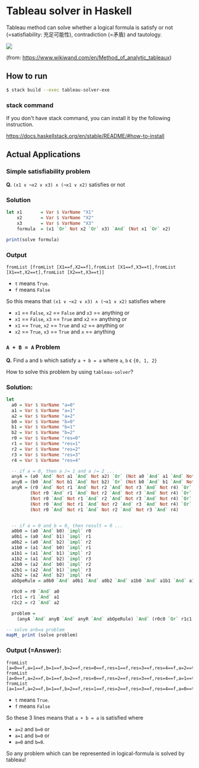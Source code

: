 # Tableau solver in Haskell

Tableau method can solve whether a logical formula is satisfy or not (=satisfiability: 充足可能性), contradiction (=矛盾) and tautology.

<img src="https://upload.wikimedia.org/wikipedia/en/a/ad/Partially_built_tableau.svg" />

(from: https://www.wikiwand.com/en/Method_of_analytic_tableaux)

## How to run

```sh
$ stack build --exec tableau-solver-exe
```

### stack command

If you don't have stack command, you can install it by the following instruction.

https://docs.haskellstack.org/en/stable/README/#how-to-install


## Actual Applications

### Simple satisfiability problem

**Q.** `(x1 ∨ ¬x2 ∨ x3) ∧ (¬x1 ∨ x2)` satisfies or not

### Solution

```hs
let x1       = Var $ VarName "X1"
    x2       = Var $ VarName "X2"
    x3       = Var $ VarName "X3"
    formula  = (x1 `Or` Not x2 `Or` x3) `And` (Not x1 `Or` x2) 
    
print(solve formula)
```

### Output

```
fromList [fromList [X1==f,X2==f],fromList [X1==f,X3==t],fromList [X1==t,X2==t],fromList [X2==t,X3==t]]
```

* `t` means `True`.
* `f` means `False`

So this means that `(x1 ∨ ¬x2 ∨ x3) ∧ (¬x1 ∨ x2)` satisfies where
* `x1` == `False`, `x2` == `False` and `x3` == anything or
* `x1` == `False`, `x3` == `True` and `x2` == anything or
* `x1` == `True`, `x2` == `True` and `x2` == anything or
* `x2` == `True`, `x3` == `True` and `x` == anything


### `A + B = A` Problem

**Q.** Find `a` and `b` which satisfy `a + b = a` where `a`, `b` ϵ `{0, 1, 2}`

How to solve this problem by using `tableau-solver`?
  

### Solution:
```hs
let
  a0 = Var $ VarName "a=0"
  a1 = Var $ VarName "a=1"
  a2 = Var $ VarName "a=2"
  b0 = Var $ VarName "b=0"
  b1 = Var $ VarName "b=1"
  b2 = Var $ VarName "b=2"
  r0 = Var $ VarName "res=0"
  r1 = Var $ VarName "res=1"
  r2 = Var $ VarName "res=2"
  r3 = Var $ VarName "res=3"
  r4 = Var $ VarName "res=4"

  -- if a = 0, then a /= 1 and a /= 2 ...
  anyA = (a0 `And` Not a1 `And` Not a2) `Or` (Not a0 `And` a1 `And` Not a2) `Or` (Not a0 `And` Not a1 `And` a2)
  anyB = (b0 `And` Not b1 `And` Not b2) `Or` (Not b0 `And` b1 `And` Not b2) `Or` (Not b0 `And` Not b1 `And` b2)
  anyR = (r0 `And` Not r1 `And` Not r2 `And` Not r3 `And` Not r4) `Or`
         (Not r0 `And` r1 `And` Not r2 `And` Not r3 `And` Not r4) `Or`
         (Not r0 `And` Not r1 `And` r2 `And` Not r3 `And` Not r4) `Or`
         (Not r0 `And` Not r1 `And` Not r2 `And` r3 `And` Not r4) `Or`
         (Not r0 `And` Not r1 `And` Not r2 `And` Not r3 `And` r4)


  -- if a = 0 and b = 0, then result = 0 ...
  a0b0 = (a0 `And` b0) `impl` r0
  a0b1 = (a0 `And` b1) `impl` r1
  a0b2 = (a0 `And` b2) `impl` r2
  a1b0 = (a1 `And` b0) `impl` r1
  a1b1 = (a1 `And` b1) `impl` r2
  a1b2 = (a1 `And` b2) `impl` r3
  a2b0 = (a2 `And` b0) `impl` r2
  a2b1 = (a2 `And` b1) `impl` r3
  a2b2 = (a2 `And` b2) `impl` r4
  abOpeRule = a0b0 `And` a0b1 `And` a0b2 `And` a1b0 `And` a1b1 `And` a1b2 `And` a2b0 `And` a2b1 `And` a2b2

  r0c0 = r0 `And` a0
  r1c1 = r1 `And` a1
  r2c2 = r2 `And` a2

  problem =
    (anyA `And` anyB `And` anyR `And` abOpeRule) `And` (r0c0 `Or` r1c1 `Or` r2c2)

-- solve a+b=a problem
mapM_ print (solve problem)
```

### Output (=Answer): 
```
fromList [a=0==f,a=1==f,b=1==f,b=2==f,res=0==f,res=1==f,res=3==f,res=4==f,a=2==t,b=0==t,res=2==t]
fromList [a=0==f,a=2==f,b=1==f,b=2==f,res=0==f,res=2==f,res=3==f,res=4==f,a=1==t,b=0==t,res=1==t]
fromList [a=1==f,a=2==f,b=1==f,b=2==f,res=1==f,res=2==f,res=3==f,res=4==f,a=0==t,b=0==t,res=0==t]
```

* `t` means `True`.
* `f` means `False`

So these 3 lines means that `a + b = a` is satisfied where
* `a=2` and `b=0` or
* `a=1` and `b=0` or
* `a=0` and `b=0`.

So any problem which can be represented in logical-formula is solved by tableau!
